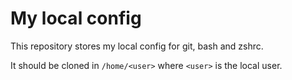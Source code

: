 # My local config

This repository stores my local config for git, bash and zshrc.

It should be cloned in  `/home/<user>` where `<user>` is the local user.
